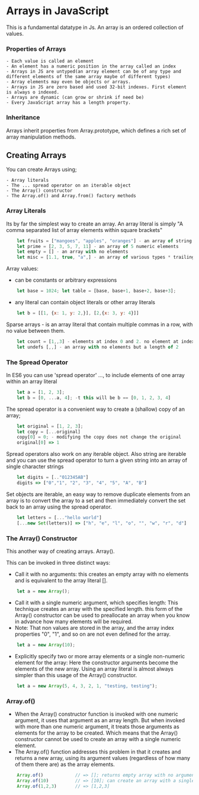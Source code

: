# Arrays in JavaScript
This is a fundamental datatype in Js.
An array is an ordered collection of values.

### Properties of Arrays
```
- Each value is called an element
- An element has a numeric position in the array called an index
- Arrays in JS are untyped(an array element can be of any type and different elements of the same array maybe of different types)
- Array elements may even be objects or arrays.
- Arrays in JS are zero based and used 32-bit indexes. First element is always o indexed.
- Arrays are dynamic (can grow or shrink if need be)
- Every JavaScript array has a length property.
```
### Inheritance
Arrays inherit properties from Array.prototype, which defines a rich set of array manipulation methods.

## Creating Arrays
You can create Arrays using;

```
- Array literals
- The ... spread operator on an iterable object
- The Array() constructor
- The Array.of() and Array.from() factory methods
```
### Array Literals
Its by far the simplest way to create an array.
An array literal is simply "A comma separated list of array elements within square brackets"
```js
    let fruits = ["mangoes", "apples", "oranges"] - an array of string literals
    let prime = [2, 3, 5, 7, 11] - an array of 5 numeric elements
    let empty = [] - an array with no elements
    let misc = [1.1, true, "a",] - an array of various types * trailing comma
```
Array values:
- can be constants or arbitrary expressions

```js
    let base = 1024; let table = [base, base+1, base+2, base+3];
```
- any literal can contain object literals or other array literals

```js
    let b = [[1, {x: 1, y: 2,}], [2,{x: 3, y: 4}]]
```

Sparse arrays - is an array literal that contain multiple commas in a row, with no value between them.
```js
    let count = [1,,3] - elements at index 0 and 2. no element at index 1
    let undefs [,,] - an array with no elements but a length of 2
```

### The Spread Operator
In ES6 you can use 'spread operator' ..., to include elements of one array within an array literal
```js
    let a = [1, 2, 3];
    let b = [0, ...a, 4]; -t this will be b == [0, 1, 2, 3, 4]
```
The spread operator is a convenient way to create a (shallow) copy of an array;
```js
    let original = [1, 2, 3];
    let copy = [...original]
    copy[0] = 0; - modifying the copy does not change the original
    original[0] => 1
```
Spread operators also work on any iterable object. Also string are iterable and you can use the spread operator to turn a given string into an array of single character strings

```js
    let digits = [.."012345AB"]
    digits => ["0","1", "2", "3", "4", "5", "A", "B"]
```
Set objects are iterable, an easy way to remove duplicate elements from an array is to convert the array to a set and then immediately convert the set back to an array using the spread operator.

```js
    let letters = [..."hello world"]
    [...new Set(letters)] => ["h", "e", "l", "o", "", "w", "r", "d"]
```

### The Array() Constructor

This another way of creating arrays. Array().

This can be invoked in three distinct ways:

- Call it with no arguments: this creates an empty array with no elements and is equivalent to the array literal [].

```js
    let a = new Array();
```

- Call it with a single numeric argument, which specifies length: This technique creates an array with the specified length. this form of the Array() constructor can be used to preallocate an array when you know in advance how many elements will be required.
- Note: That non values are stored in the array, and the array index properties "0", "1", and so on are not even defined for the array.

```js
    let a = new Array(10);
```

- Explicitly specify two or more array elements or a single non-numeric element for the array: Here the constructor arguments become the elements of the new array. Using an array literal is almost always simpler than this usage of the Array() constructor.

```js
    let a = new Array(5, 4, 3, 2, 1, "testing, testing");
```

### Array.of()

- When the Array() constructor function is invoked with one numeric argument, it uses that argument as an array length. But when invoked with more than one numeric argument, it treats those arguments as elements for the array to be created. Which means that the Array() constructor cannot be used to create an array with a single numeric element.
- The Array.of() function addresses this problem in that it creates and returns a new array, using its argument values (regardless of how many of them there are) as the array elements.

```js
    Array.of()            // => []; returns empty array with no arguments
    Array.of(10)          // => [10]; can create an array with a single numeric argument
    Array.of(1,2,3)       // => [1,2,3]

```
